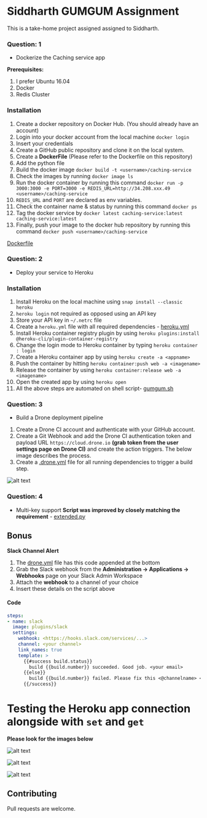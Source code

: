 # Siddharth GUMGUM Assignment

This is a take-home project assigned assigned to Siddharth.

### Question: 1

- Dockerize the Caching service app

**Prerequisites:**

1) I prefer Ubuntu 16.04
2) Docker
3) Redis Cluster


### Installation

1) Create a docker repository on Docker Hub. (You should already have an account)
2) Login into your docker account from the local machine ```docker login ```
3) Insert your credentials
4) Create a GitHub public repository and clone it on the local system.
4) Create a **DockerFile** (Please refer to the Dockerfile on this repository)
5) Add the python file
6) Build the docker image ``` docker build -t <username>/caching-service ```
7) Check the images by running ``` docker image ls ```
8) Run the docker container by running this command ``` docker run -p 3000:3000 -e PORT=3000 -e REDIS_URL=http://34.208.xxx.49 <username>/caching-service ```
9) ``` REDIS_URL ``` and ``` PORT ``` are declared as env variables.
10) Check the container name & status by running this command ``` docker ps ```
11) Tag the docker service by ``` docker latest caching-service:latest caching-service:latest ```
13) Finally, push your image to the docker hub repository by running this command ``` docker push <username>/caching-service ```

[Dockerfile](https://github.com/vellore007/sidgumgum/blob/master/Dockerfile)


### Question: 2

- Deploy your service to Heroku

### Installation

1) Install Heroku on the local machine using ``` snap install --classic heroku ```
2) ``` heroku login ``` not required as opposed using an API key
3) Store your API key in ``` ~/.netrc ``` file
4) Create a ``` heroku.yml ``` file with all required dependencies - [heroku.yml](https://github.com/vellore007/sidgumgum/blob/master/heroku.yml)
5) Install Heroku container registry plugin by using ``` heroku plugins:install @heroku-cli/plugin-container-registry ```
6) Change the login mode to Heroku container by typing ``` heroku container : login ```
7) Create a Heroku container app by using ``` heroku create -a <appname> ```
8) Push the container by hitting ``` heroku container:push web -a <imagename> ```
9) Release the container by using ``` heroku container:release web -a <imagename> ```
10) Open the created app by using ``` heroku open ```
11) All the above steps are automated on shell script- [gumgum.sh](https://github.com/vellore007/sidgumgum/blob/master/gumgum.sh)


### Question: 3

- Build a Drone deployment pipeline

1) Create a Drone CI account and authenticate with your GitHub account.
2) Create a Git Webhook and add the Drone CI authentication token and payload URL ``` https://cloud.drone.io ``` **(grab token from the user settings page on Drone CI)** and create the action triggers. The below image describes the process.
3) Create a [.drone.yml](https://github.com/vellore007/sidgumgum/blob/master/.drone.yml) file for all running dependencies to trigger a build step.

![alt text](https://dfj1mwnen19ih.cloudfront.net/GitWebhooks.png)

### Question: 4

- Multi-key support
**Script was improved by closely matching the requirement** - [extended.py](https://github.com/vellore007/sidgumgum/blob/master/extended.py)

## Bonus

**Slack Channel Alert**

1) The [drone.yml](https://github.com/vellore007/sidgumgum/blob/master/.drone.yml) file has this code appended at the bottom
2) Grab the Slack webhook from the **Administration -> Applications -> Webhooks** page on your Slack Admin Workspace
3) Attach the **webhook** to a channel of your choice
4) Insert these details on the script above

#### Code
``` yml
steps:
- name: slack
  image: plugins/slack
  settings:
    webhook: <https://hooks.slack.com/services/...>
    channel: <your channel>
    link_names: true
    template: >
      {{#success build.status}}
        build {{build.number}} succeeded. Good job. <your email>
      {{else}}
        build {{build.number}} failed. Please fix this <@channelname> <@someone>
      {{/success}}
```

# Testing the Heroku app connection alongside with ``` set ``` and ``` get ```

**Please look for the images below**

![alt text](https://dfj1mwnen19ih.cloudfront.net/RedisConnection.png)

![alt text](https://dfj1mwnen19ih.cloudfront.net/PostKey.png)

![alt text](https://dfj1mwnen19ih.cloudfront.net/GetKey.png)







## Contributing
Pull requests are welcome.
